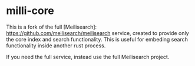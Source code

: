 # milli-core

This is a fork of  the full
[Meilisearch]: https://github.com/meilisearch/meilisearch service, created to
provide only the core index and search functionality. This is useful for
embeding search functionality inside another rust process.

If you need the full service, instead use the full Meilisearch project.

